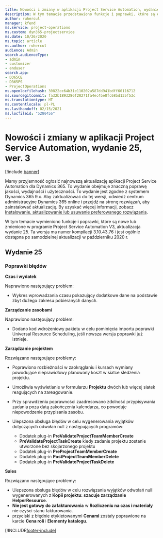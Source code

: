 ```yaml
---
title: Nowości i zmiany w aplikacji Project Service Automation, wydanie 25, wer. 3
description: W tym temacie przedstawiono funkcje i poprawki, które są dostepne w programie Project Service Automation, wydanie 25, wer. 3.
author: ruhercul
manager: kfend
ms.service: project-operations
ms.custom: dyn365-projectservice
ms.date: 10/26/2020
ms.topic: article
ms.author: ruhercul
audience: Admin
search.audienceType:
- admin
- customizer
- enduser
search.app:
- D365CE
- D365PS
- ProjectOperations
ms.openlocfilehash: 30822ec64b31e110202a587dd941bdff60116712
ms.sourcegitcommit: fa32b1893286f20271fa4ec4be8fc68bd135f53c
ms.translationtype: HT
ms.contentlocale: pl-PL
ms.lasthandoff: 02/15/2021
ms.locfileid: "5280456"
---
```

# <a name="whats-new-or-changed-in-project-service-automation-update-release-25-v3"></a>Nowości i zmiany w aplikacji Project Service Automation, wydanie 25, wer. 3

[!include [banner](../includes/psa-now-project-operations.md)]

Mamy przyjemność ogłosić najnowszą aktualizację aplikacji Project Service Automation dla Dynamics 365. To wydanie obejmuje znaczną poprawę jakości, wydajności i użyteczności. To wydanie jest zgodne z systemem Dynamics 365 9.x. Aby zaktualizować do tej wersji, odwiedź centrum administracyjne Dynamics 365 online i przejdź na stronę rozwiązań, aby zainstalować aktualizację. By uzyskać więcej informacji, zobacz [Instalowanie, aktualizowanie lub usuwanie preferowanego rozwiązania](https://docs.microsoft.com/power-platform/admin/install-remove-preferred-solution).

W tym temacie wymieniono funkcje i poprawki, które są nowe lub zmienione w programie Project Service Automation V3, aktualizacja wydanie 25. Ta wersja ma numer kompilacji 3.10.43.76 i jest ogólnie dostępna po samodzielnej aktualizacji w październiku 2020 r.

## <a name="update-release-25"></a>Wydanie 25

### <a name="bug-fixes"></a>Poprawki błędów

**Czas i wydatek**

Naprawiono następujący problem:

- Wykres wprowadzania czasu pokazujący dodatkowe dane na podstawie zbyt dużego zakresu pobieranych danych.

**Zarządzanie zasobami**

Naprawiono następujący problem:

- Dodano kod wdrożeniowy pakietu w celu pominięcia importu poprawki Universal Resource Scheduling, jeśli nowsza wersja poprawki już istnieje.

**Zarządzanie projektem**

Rozwiązano następujące problemy:

- Poprawiono rozbieżności w zaokrąglaniu i kursach wymiany powodujące nieprawidłowy planowany koszt w siatce śledzenia projektu.
- Umożliwia wyświetlanie w formularzu **Projektu** dwóch lub więcej siatek reagujących na zareagowanie.
- Przy sprawdzeniu poprawności zaadresowano zdolność przypisywania zadania poza datą zakończenia kalendarza, co powoduje niepowodzenie przypisania zasobu.
- Ulepszona obsługa błędów w celu wygenerowania wyjątków dotyczących odwołań null z następujących programów:

    - Dodatek plug-in **PreValidateProjectTeamMemberCreate**
    - **PreValidateProjectTaskCreate** kiedy zadanie projektu zostanie utworzone bez skojarzonego projektu
    - Dodatek plug-in **PreProjectTeamMemberCreate**
    - Dodatek plug-in **PostProjectTeamMemberDelete**
    - Dodatek plug-in **PreValidateProjectTaskDelete**

**Sales**

Rozwiązano następujące problemy:

- Ulepszona obsługa błędów w celu rozwiązania wyjątków odwołań null wygenerowanych z **Kopii projektu: szacuje zarządzanie HelperResource**.
- **Nie jest gotowy do zafakturowania** w **Rozliczeniu na czas i materiały** nie czyści stanu fakturowania.
- przyciski z błędnie etykietowanymi **Cenami** zostały poprawione na karcie **Cena roli** i **Elementy katalogu**.


[!INCLUDE[footer-include](../includes/footer-banner.md)]